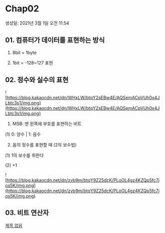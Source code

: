 # Chap02

생성일: 2021년 3월 1일 오전 11:54

## **01. 컴퓨터가 데이터를 표현하는 방식**

1) 8bit = 1byte

2) 1bit = -128~127 표현

## **02. 정수와 실수의 표현**

![https://blog.kakaocdn.net/dn/WHxLW/btqY2sEBw4E/AQSemACpVUh0x4JLbtc3s1/img.png](https://blog.kakaocdn.net/dn/WHxLW/btqY2sEBw4E/AQSemACpVUh0x4JLbtc3s1/img.png)

1) MSB: 맨 왼쪽에 부호를 표현하는 비트

(1) 0: 양수 | 1: 음수

2) 음의 정수를 표현할 때 (2의 보수법)

(1) 1의 보수를 취한다

(2) +1

![https://blog.kakaocdn.net/dn/zvb9m/btqY9Z25dcK/PLoOL4gz4KZQp5fc7ios5K/img.png](https://blog.kakaocdn.net/dn/zvb9m/btqY9Z25dcK/PLoOL4gz4KZQp5fc7ios5K/img.png)

## **03. 비트 연산자**

[제목 없음](https://www.notion.so/b4ea432fb59e46ca9f572221603a05c0)